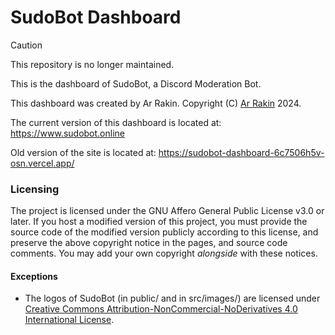 # SudoBot Dashboard

> [!CAUTION]
> This repository is no longer maintained.

This is the dashboard of SudoBot, a Discord Moderation Bot.

This dashboard was created by Ar Rakin.
Copyright (C) [Ar Rakin](https://github.com/virtual-designer) 2024.

The current version of this dashboard is located at: https://www.sudobot.online

Old version of the site is located at: https://sudobot-dashboard-6c7506h5v-osn.vercel.app/

### Licensing

The project is licensed under the GNU Affero General Public License v3.0 or later.
If you host a modified version of this project, you must provide the source code of the modified
version publicly according to this license, and preserve the above copyright notice in the pages,
and source code comments.
You may add your own copyright *alongside* with these notices.

#### Exceptions

* The logos of SudoBot (in public/ and in src/images/) are licensed under [Creative Commons Attribution-NonCommercial-NoDerivatives 4.0 International License](https://creativecommons.org/licenses/by-nc-nd/4.0/).
